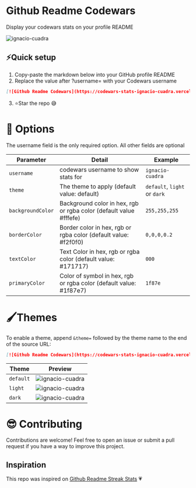 # Github Readme Codewars

Display your codewars stats on your profile README

<p alight="left"><img align="center" src="https://codewars-stats-ignacio-cuadra.vercel.app/?username=ignacio-cuadra" alt = "ignacio-cuadra"/></p>

## ⚡Quick setup
1. Copy-paste the markdown below into your GitHub profile README
2. Replace the value after ?username= with your Codewars username

```md
[![Github Readme Codewars](https://codewars-stats-ignacio-cuadra.vercel.app/?username=ignacio-cuadra)](https://github.com/ignacio-cuadra/github-readme-codewars)
```

3. ⭐Star the repo 😅

# 🔧 Options
The username field is the only required option. All other fields are optional

| Parameter         | Detail                                                             | Example                      |
| ----------------- | ------------------------------------------------------------------ | ---------------------------- |
| `username`        | codewars username to show stats for                                | `ignacio-cuadra`             |
| `theme`           | The theme to apply (default value: default)                        | `default`, `light` or `dark` |
| `backgroundColor` | Background color in hex, rgb or rgba color (default value #fffefe) | `255,255,255`                |
| `borderColor`     | Border color in hex, rgb or rgba color (default value: #f2f0f0)    | `0,0,0,0.2`                  |
| `textColor`       | Text Color in hex, rgb or rgba color (default value: #171717)      | `000`                        |
| `primaryColor`    | Color of symbol in hex, rgb or rgba color (default value: #1f87e7) | `1f87e`                      |

# 🖌Themes
To enable a theme, append `&theme=` followed by the theme name to the end of the source URL:

```md
[![Github Readme Codewars](https://codewars-stats-ignacio-cuadra.vercel.app/?username=ignacio-cuadra&theme=dark)](https://github.com/ignacio-cuadra/github-readme-codewars)
```

| Theme     | Preview                                                                                                                                    |
| --------- | ------------------------------------------------------------------------------------------------------------------------------------------ |
| `default` | <img align="center" src="https://codewars-stats-ignacio-cuadra.vercel.app/?username=ignacio-cuadra&theme=default" alt = "ignacio-cuadra"/> |
| `light`   | <img align="center" src="https://codewars-stats-ignacio-cuadra.vercel.app/?username=ignacio-cuadra&theme=light" alt = "ignacio-cuadra"/>   |
| `dark`    | <img align="center" src="https://codewars-stats-ignacio-cuadra.vercel.app/?username=ignacio-cuadra&theme=dark" alt = "ignacio-cuadra"/>    |

# 😎 Contributing
Contributions are welcome! Feel free to open an issue or submit a pull request if you have a way to improve this project.
## Inspiration
This repo was inspired on <a href = "https://github.com/DenverCoder1/github-readme-streak-stats">Github Readme Streak Stats</a> 💗
